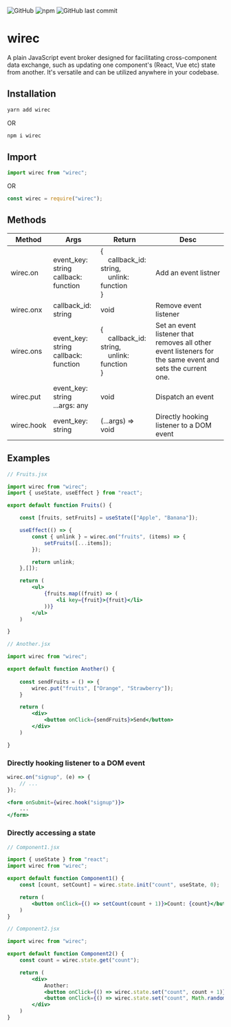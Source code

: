 ![GitHub](https://img.shields.io/github/license/dym5-official/wirec?style=flat-square)
![npm](https://img.shields.io/npm/v/wirec?label=version&logo=npm&style=flat-square)
![GitHub last commit](https://img.shields.io/github/last-commit/dym5-official/wirec?style=flat-square)

# wirec

A plain JavaScript event broker designed for facilitating cross-component data exchange, such as updating one component's (React, Vue etc) state from another. It's versatile and can be utilized anywhere in your codebase.

## Installation

```bash
yarn add wirec
```
OR
```bash
npm i wirec
```

## Import

```jsx
import wirec from "wirec";
```
OR
```jsx
const wirec = require("wirec");
```

## Methods

| Method     | Args          | Return          | Desc    |
|------------|---------------|-----------------|---------|
| wirec.on   | event_key: string<br /> callback: function | {<br />&nbsp;&nbsp;&nbsp;&nbsp;callback_id: string,<br />&nbsp;&nbsp;&nbsp;&nbsp;unlink: function<br />} | Add an event listner |
| wirec.onx  | callback_id: string | void | Remove event listener |
| wirec.ons  | event_key: string<br /> callback: function | {<br />&nbsp;&nbsp;&nbsp;&nbsp;callback_id: string,<br />&nbsp;&nbsp;&nbsp;&nbsp;unlink: function<br />} | Set an event listener that removes all other event listeners for the same event and sets the current one. |
| wirec.put    | event_key: string<br /> ...args: any | void | Dispatch an event |
| wirec.hook | event_key: string | (...args) => void | Directly hooking listener to a DOM event |


## Examples

```jsx
// Fruits.jsx

import wirec from "wirec";
import { useState, useEffect } from "react";

export default function Fruits() {

    const [fruits, setFruits] = useState(["Apple", "Banana"]);

    useEffect(() => {
        const { unlink } = wirec.on("fruits", (items) => {
            setFruits([...items]);
        });

        return unlink;
    },[]);

    return (
        <ul>
            {fruits.map((fruit) => (
                <li key={fruit}>{fruit}</li>
            ))}
        </ul>
    )

}
```

```jsx
// Another.jsx

import wirec from "wirec";

export default function Another() {
    
    const sendFruits = () => {
        wirec.put("fruits", ["Orange", "Strawberry"]);
    }

    return (
        <div>
            <button onClick={sendFruits}>Send</button>
        </div>
    )

}

```

### Directly hooking listener to a DOM event

```jsx
wirec.on("signup", (e) => {
    // ...
});

<form onSubmit={wirec.hook("signup")}>
    ...
</form>
```

### Directly accessing a state

```jsx
// Component1.jsx

import { useState } from "react";
import wirec from "wirec";

export default function Component1() {
    const [count, setCount] = wirec.state.init("count", useState, 0);

    return (
        <button onClick={() => setCount(count + 1)}>Count: {count}</button>
    )
}
```

```jsx
// Component2.jsx

import wirec from "wirec";

export default function Component2() {
    const count = wirec.state.get("count");

    return (
        <div>
            Another:
            <button onClick={() => wirec.state.set("count", count + 1)}>Count++</button>
            <button onClick={() => wirec.state.set("count", Math.random())}>Random</button>
        </div>
    )
}
```